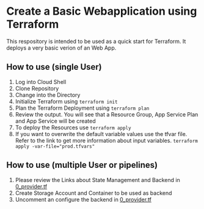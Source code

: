 # Create a Basic Webapplication using Terraform

This respository is intended to be used as a quick start for Terraform. It deploys a very basic verion of an Web App.

## How to use (single User)

1. Log into Cloud Shell
2. Clone Repository
1. Change into the Directory
1. Initialize Terraform using <code>terraform init</code>
1. Plan the Terraform Deployment using <code>terraform plan</code>
1. Review the output. You will see that a Resource Group, App Service Plan and App Service will be created
1. To deploy the Resources use <code>terraform apply</code>
1. If you want to overwrite the default variable values use the tfvar file. Refer to the link to get more information about input variables. <code>terraform apply -var-file="prod.tfvars"</code>

## How to use (multiple User or pipelines)

1. Please review the Links about State Management and Backend in [0_provider.tf](/0_provider.tf)
1. Create Storage Account and Container to be used as backend
1. Uncomment an configure the backend in [0_provider.tf](/0_provider.tf)
